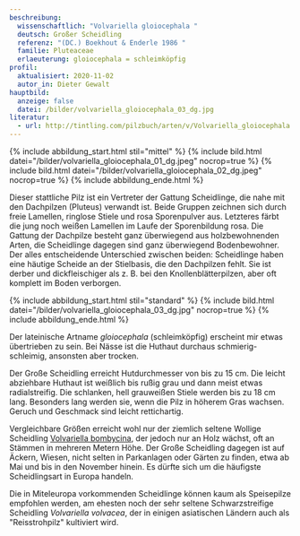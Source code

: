 ```yaml
---
beschreibung:
  wissenschaftlich: "Volvariella gloiocephala "
  deutsch: Großer Scheidling
  referenz: "(DC.) Boekhout & Enderle 1986 "
  familie: Pluteaceae
  erlaeuterung: gloiocephala = schleimköpfig
profil:
  aktualisiert: 2020-11-02
  autor_in: Dieter Gewalt
hauptbild:
  anzeige: false
  datei: /bilder/volvariella_gloiocephala_03_dg.jpg
literatur:
  - url: http://tintling.com/pilzbuch/arten/v/Volvariella_gloiocephala.html
---
```

{% include abbildung_start.html stil="mittel" %}
{% include bild.html datei="/bilder/volvariella_gloiocephala_01_dg.jpeg" nocrop=true %}
{% include bild.html datei="/bilder/volvariella_gloiocephala_02_dg.jpeg" nocrop=true %}
{% include abbildung_ende.html %}

Dieser stattliche Pilz ist ein Vertreter der Gattung Scheidlinge, die nahe mit den Dachpilzen (Pluteus) verwandt ist. Beide Gruppen zeichnen sich durch freie Lamellen, ringlose Stiele und rosa Sporenpulver aus. Letzteres färbt die jung noch weißen Lamellen im Laufe der Sporenbildung rosa. Die Gattung der Dachpilze besteht ganz überwiegend aus holzbewohnenden Arten, die Scheidlinge dagegen sind ganz überwiegend Bodenbewohner. Der alles entscheidende Unterschied zwischen beiden: Scheidlinge haben eine häutige Scheide an der Stielbasis, die den Dachpilzen fehlt. Sie ist derber und dickfleischiger als z. B. bei den Knollenblätterpilzen, aber oft komplett im Boden verborgen.

{% include abbildung_start.html stil="standard" %}
{% include bild.html datei="/bilder/volvariella_gloiocephala_03_dg.jpg" nocrop=true %}
{% include abbildung_ende.html %}

Der lateinische Artname *gloiocephala* (schleimköpfig) erscheint mir etwas übertrieben zu sein. Bei Nässe ist die Huthaut durchaus schmierig-schleimig, ansonsten aber trocken.

Der Große Scheidling erreicht Hutdurchmesser von bis zu 15 cm. Die leicht abziehbare Huthaut ist weißlich bis rußig grau und dann meist etwas radialstreifig. Die schlanken, hell grauweißen Stiele werden bis zu 18 cm lang. Besonders lang werden sie, wenn die Pilz in höherem Gras wachsen. Geruch und Geschmack sind leicht rettichartig.

Vergleichbare Größen erreicht wohl nur der ziemlich seltene Wollige Scheidling [Volvariella bombycina](/pilze/volvariella-bombycina-wolliger-scheidling), der jedoch nur an Holz wächst, oft an Stämmen in mehreren Metern Höhe. Der Große Scheidling dagegen ist auf Äckern, Wiesen, nicht selten in Parkanlagen oder Gärten zu finden, etwa ab Mai und bis in den November hinein. Es dürfte sich um die häufigste Scheidlingsart in Europa handeln.

Die in Miteleuropa vorkommenden Scheidlinge können kaum als Speisepilze empfohlen werden, am ehesten noch der sehr seltene Schwarzstreifige Scheidling *Volvariella volvacea*, der in einigen asiatischen Ländern auch als "Reisstrohpilz" kultiviert wird.